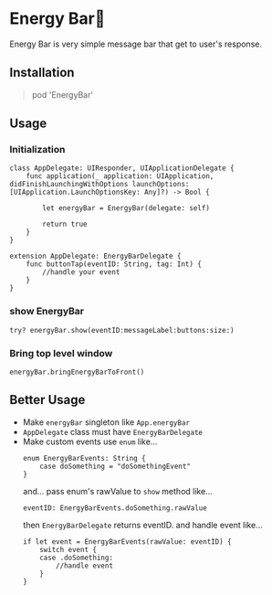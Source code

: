 # Energy Bar🍫

Energy Bar is very simple message bar that get to user's response.

## Installation
> pod 'EnergyBar'

## Usage
### Initialization
```
class AppDelegate: UIResponder, UIApplicationDelegate {
    func application(_ application: UIApplication, didFinishLaunchingWithOptions launchOptions: [UIApplication.LaunchOptionsKey: Any]?) -> Bool {
        
        let energyBar = EnergyBar(delegate: self)
        
        return true
    }
}

extension AppDelegate: EnergyBarDelegate {
    func buttonTap(eventID: String, tag: Int) {
        //handle your event
    }
}
```

### show EnergyBar
```
try? energyBar.show(eventID:messageLabel:buttons:size:)
```

### Bring top level window
```
energyBar.bringEnergyBarToFront()
```

## Better Usage
- Make `energyBar` singleton like `App.energyBar`
- `AppDelegate` class must have `EnergyBarDelegate`
- Make custom events use `enum` like...
    ```
    enum EnergyBarEvents: String {
        case doSomething = "doSomethingEvent"
    }
    ```
    and... pass enum's rawValue to `show` method like...
    ```
    eventID: EnergyBarEvents.doSomething.rawValue
    ```
    then `EnergyBarDelegate` returns eventID. and handle event like...
    ```
    if let event = EnergyBarEvents(rawValue: eventID) {
        switch event {
        case .doSomething:
            //handle event
        }
    }
    ```
